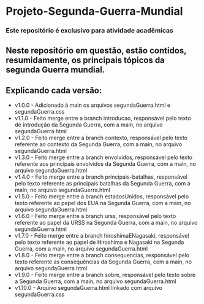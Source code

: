# Projeto-Segunda-Guerra-Mundial
### Este repositório é exclusivo para atividade acadêmicas

## Neste repositório em questão, estão contidos, resumidamente, os principais tópicos da segunda Guerra mundial.

## Explicando cada versão:

* v1.0.0 - Adicionado à main os arquivos segundaGuerra.html e segundaGuerra.css
* v1.1.0 - Feito merge entre a branch introducao, responsável pelo texto de introdução da Segunda Guerra, com a main, no arquivo segundaGuerra.html
* v1.2.0 - Feito merge entre a branch contexto, responsável pelo texto referente ao contexto da Segunda Guerra, com a main, no arquivo segundaGuerra.html
* v1.3.0 - Feito merge entre a branch envolvidos, responsável pelo texto referente aos principais envolvidos da Segunda Guerra, com a main, no arquivo segundaGuerra.html
* v1.4.0 - Feito merge entre a branch principais-batalhas, responsável pelo texto referente as principais batalhas da Segunda Guerra, com a main, no arquivo segundaGuerra.html
* v1.5.0 - Feito merge entre a branch estadosUnidos, responsável pelo texto referente ao papel dos EUA na Segunda Guerra, com a main, no arquivo segundaGuerra.html
* v1.6.0 - Feito merge entre a branch urss, responsável pelo texto referente ao papel da URSS na Segunda Guerra, com a main, no arquivo segundaGuerra.html
* v1.7.0 - Feito merge entre a branch hiroshimaENagasaki, responsável pelo texto referente ao papel de Hiroshima e Nagasaki na Segunda Guerra, com a main, no arquivo segundaGuerra.html
* v1.8.0 - Feito merge entre a branch consequencias, responsável pelo texto referente as consequências da Segunda Guerra, com a main, no arquivo segundaGuerra.html
* v1.9.0 - Feito merge entre a branch sobre, responsável pelo texto sobre a Segunda Guerra, com a main, no arquivo segundaGuerra.html
* v1.10.0 - Arquivo segundaGuerra.html linkado com arquivo segundaGuerra.css




